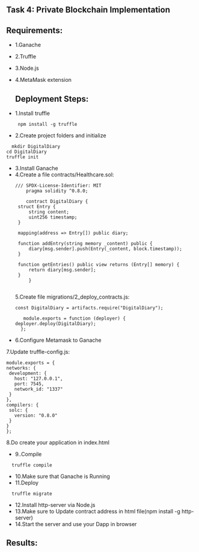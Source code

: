 ## Task 4: Private Blockchain Implementation

## Requirements:
- 1.Ganache
- 2.Truffle
- 3.Node.js
- 4.MetaMask extension

  ## Deployment Steps:
- 1.Install truffle
  ``` 
   npm install -g truffle
   ```
- 2.Create project folders and initialize
 ``` 
   mkdir DigitalDiary
 cd DigitalDiary
truffle init
   ```
- 3.Install Ganache
- 4.Create a file contracts/Healthcare.sol:
   ``` 
   /// SPDX-License-Identifier: MIT
       pragma solidity ^0.8.0;

       contract DigitalDiary {
    struct Entry {
        string content;
        uint256 timestamp;
    }

    mapping(address => Entry[]) public diary;

    function addEntry(string memory _content) public {
        diary[msg.sender].push(Entry(_content, block.timestamp));
    }

    function getEntries() public view returns (Entry[] memory) {
        return diary[msg.sender];
    }
        }


   ```
  5.Create file migrations/2_deploy_contracts.js:
   ``` 
   const DigitalDiary = artifacts.require("DigitalDiary");

      module.exports = function (deployer) {
  deployer.deploy(DigitalDiary);
     };

   ```
 - 6.Configure Metamask to Ganache
  
  7.Update truffle-config.js:
   ``` 
  module.exports = {
  networks: {
    development: {
      host: "127.0.0.1",
      port: 7545,
      network_id: "1337"
    }
  },
  compilers: {
    solc: {
      version: "0.8.0"
    }
  }
  };

   ```
8.Do create your application in index.html
- 9..Compile 
 ``` 
   truffle compile 
   ```
- 10.Make sure that Ganache is Running
- 11.Deploy
 ``` 
   truffle migrate
   ```
- 12.Install http-server via Node.js
- 13.Make sure to Update contract address in html file(npm install -g http-server)
- 14.Start the server and use your Dapp in browser
  

## Results:

